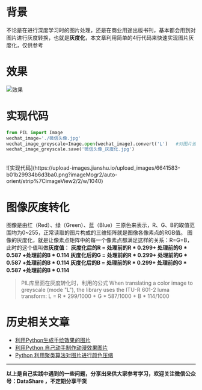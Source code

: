 # 背景
不论是在进行深度学习时的图片处理，还是在商业用途出版书刊，基本都会用到对图片进行灰度转换，也就是**灰度化**，本文章利用简单的4行代码来快速实现图片灰度化，仅供参考

# 效果
![效果](https://upload-images.jianshu.io/upload_images/6641583-eda1869e07d00414.png?imageMogr2/auto-orient/strip%7CimageView2/2/w/1240)

# 实现代码
```python
from PIL import Image
wechat_image='./微信头像.jpg'
wechat_image_greyscale=Image.open(wechat_image).convert('L')   #对图片进行灰度化
wechat_image_greyscale.save('微信头像_灰度化.jpg')
```
<br/>
![实现代码](https://upload-images.jianshu.io/upload_images/6641583-b01b29934b6d3ba0.png?imageMogr2/auto-orient/strip%7CimageView2/2/w/1040)

# 图像灰度转化

图像是由红（Red）、绿（Green）、蓝（Blue）三原色来表示，R、G、B的取值范围均为0~255，正常读取的图片构成的三维矩阵就是图像各像素点的RGB值。
图像的灰度化，就是让像素点矩阵中的每一个像素点都满足这样的关系：R=G=B，此时的这个值叫做**灰度值**：
**灰度化后的R =  处理前的R * 0.299+ 处理前的G * 0.587 +处理前的B * 0.114
灰度化后的G =  处理前的R * 0.299+ 处理前的G * 0.587 +处理前的B * 0.114
灰度化后的B =  处理前的R * 0.299+ 处理前的G * 0.587 +处理前的B * 0.114**
>PIL库里面在灰度转化时，利用的公式
When translating a color image to greyscale (mode "L"), the library uses the ITU-R 601-2 luma transform:
L = R * 299/1000 + G * 587/1000 + B * 114/1000

# 历史相关文章
- [利用Python生成手绘效果的图片](https://www.jianshu.com/p/40e353ec75bd)
- [利用Python 自己动手制作动漫效果图片](https://www.jianshu.com/p/359c8cbdda63)
- [Python 利用聚类算法对图片进行颜色压缩](https://www.jianshu.com/p/56f5b072e318)

**************************************************************************
**以上是自己实践中遇到的一些问题，分享出来供大家参考学习，欢迎关注微信公众号：DataShare ，不定期分享干货**
